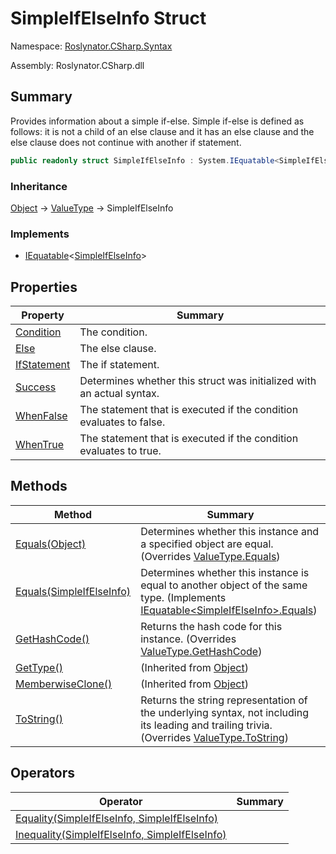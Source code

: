 # SimpleIfElseInfo Struct

Namespace: [Roslynator.CSharp.Syntax](../README.md)

Assembly: Roslynator\.CSharp\.dll

## Summary

Provides information about a simple if\-else\.
Simple if\-else is defined as follows: it is not a child of an else clause and it has an else clause and the else clause does not continue with another if statement\.

```csharp
public readonly struct SimpleIfElseInfo : System.IEquatable<SimpleIfElseInfo>
```

### Inheritance

[Object](https://docs.microsoft.com/en-us/dotnet/api/system.object) &#x2192; [ValueType](https://docs.microsoft.com/en-us/dotnet/api/system.valuetype) &#x2192; SimpleIfElseInfo

### Implements

* [IEquatable](https://docs.microsoft.com/en-us/dotnet/api/system.iequatable-1)\<[SimpleIfElseInfo](./README.md)>

## Properties

| Property | Summary |
| -------- | ------- |
| [Condition](Condition/README.md) | The condition\. |
| [Else](Else/README.md) | The else clause\. |
| [IfStatement](IfStatement/README.md) | The if statement\. |
| [Success](Success/README.md) | Determines whether this struct was initialized with an actual syntax\. |
| [WhenFalse](WhenFalse/README.md) | The statement that is executed if the condition evaluates to false\. |
| [WhenTrue](WhenTrue/README.md) | The statement that is executed if the condition evaluates to true\. |

## Methods

| Method | Summary |
| ------ | ------- |
| [Equals(Object)](Equals/README.md) | Determines whether this instance and a specified object are equal\. \(Overrides [ValueType.Equals](https://docs.microsoft.com/en-us/dotnet/api/system.valuetype.equals)\) |
| [Equals(SimpleIfElseInfo)](Equals/README.md) | Determines whether this instance is equal to another object of the same type\. \(Implements [IEquatable\<SimpleIfElseInfo>.Equals](https://docs.microsoft.com/en-us/dotnet/api/system.iequatable-1.equals)\) |
| [GetHashCode()](GetHashCode/README.md) | Returns the hash code for this instance\. \(Overrides [ValueType.GetHashCode](https://docs.microsoft.com/en-us/dotnet/api/system.valuetype.gethashcode)\) |
| [GetType()](https://docs.microsoft.com/en-us/dotnet/api/system.object.gettype) |  \(Inherited from [Object](https://docs.microsoft.com/en-us/dotnet/api/system.object)\) |
| [MemberwiseClone()](https://docs.microsoft.com/en-us/dotnet/api/system.object.memberwiseclone) |  \(Inherited from [Object](https://docs.microsoft.com/en-us/dotnet/api/system.object)\) |
| [ToString()](ToString/README.md) | Returns the string representation of the underlying syntax, not including its leading and trailing trivia\. \(Overrides [ValueType.ToString](https://docs.microsoft.com/en-us/dotnet/api/system.valuetype.tostring)\) |

## Operators

| Operator | Summary |
| -------- | ------- |
| [Equality(SimpleIfElseInfo, SimpleIfElseInfo)](op_Equality/README.md) | |
| [Inequality(SimpleIfElseInfo, SimpleIfElseInfo)](op_Inequality/README.md) | |

